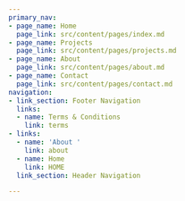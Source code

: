 ```yaml
---
primary_nav:
- page_name: Home
  page_link: src/content/pages/index.md
- page_name: Projects
  page_link: src/content/pages/projects.md
- page_name: About
  page_link: src/content/pages/about.md
- page_name: Contact
  page_link: src/content/pages/contact.md
navigation:
- link_section: Footer Navigation
  links:
  - name: Terms & Conditions
    link: terms
- links:
  - name: 'About '
    link: about
  - name: Home
    link: HOME
  link_section: Header Navigation

---
```

